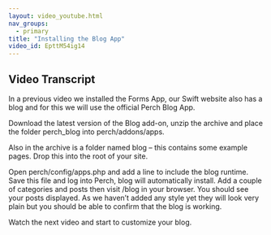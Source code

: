 ```yaml
---
layout: video_youtube.html
nav_groups:
  - primary
title: "Installing the Blog App"
video_id: EpttM54ig14
---
```

## Video Transcript

In a previous video we installed the Forms App, our Swift website also has a blog and for this we will use the official Perch Blog App.

Download the latest version of the Blog add-on, unzip the archive and place the folder perch_blog into perch/addons/apps.

Also in the archive is a folder named blog – this contains some example pages. Drop this into the root of your site.

Open perch/config/apps.php and add a line to include the blog runtime. Save this file and log into Perch, blog will automatically install. Add a couple of categories and posts then visit /blog in your browser. You should see your posts displayed. As we haven’t added any style yet they will look very plain but you should be able to confirm that the blog is working.

Watch the next video and start to customize your blog.